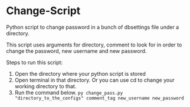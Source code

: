 # Change-Script
Python script to change password in a bunch of dbsettings file under a directory.

This script uses arguments for directory, comment to look for in order to change the password, new username and new password.

Steps to run this script:

1. Open the directory where your python script is stored
2. Open terminal in that directory. Or you can use cd to change your working directory to that.
3. Run the command below.
```py change_pass.py "directory_to_the_configs" comment_tag new_username new_password```
